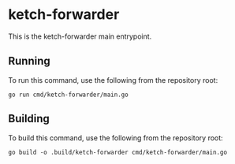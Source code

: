 # ketch-forwarder

This is the ketch-forwarder main entrypoint.

## Running

To run this command, use the following from the repository root:

```shell
go run cmd/ketch-forwarder/main.go
```

## Building

To build this command, use the following from the repository root:

```shell
go build -o .build/ketch-forwarder cmd/ketch-forwarder/main.go
```
